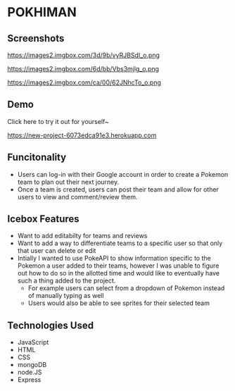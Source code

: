 # POKHIMAN

## Screenshots

https://images2.imgbox.com/3d/9b/vyRJBSdI_o.png

https://images2.imgbox.com/6d/bb/Vbs3mjlg_o.png

https://images2.imgbox.com/ca/00/62JNhcTo_o.png

## Demo

Click here to try it out for yourself~

https://new-project-6073edca91e3.herokuapp.com

## Funcitonality 

- Users can log-in with their Google account in order to create a Pokemon team to plan out their next journey.
- Once a team is created, users can post their team and allow for other users to view and comment/review them.

## Icebox Features

- Want to add editabilty for teams and reviews
- Want to add a way to differentiate teams to a specific user so that only that user can delete or edit
- Intially I wanted to use PokeAPI to show information specific to the Pokemon a user added to their teams, however I was unable to figure out how to do so in the allotted time and would like to eventually have such a thing added to the project.
    - For example users can select from a dropdown of Pokemon instead of manually typing as well
    - Users would also be able to see sprites for their selected team

## Technologies Used

- JavaScript
- HTML
- CSS
- mongoDB
- node.JS
- Express

